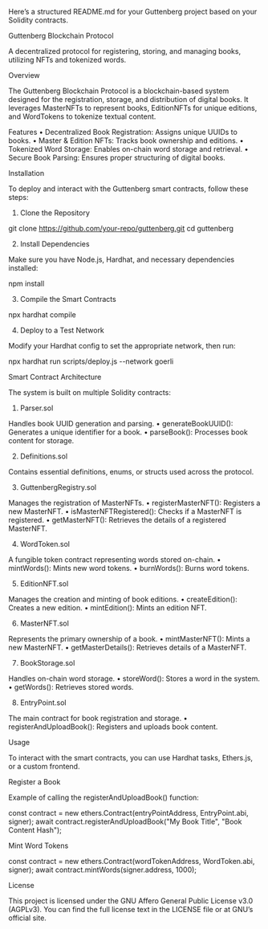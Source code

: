 Here’s a structured README.md for your Guttenberg project based on your Solidity contracts.

Guttenberg Blockchain Protocol

A decentralized protocol for registering, storing, and managing books, utilizing NFTs and tokenized words.

Overview

The Guttenberg Blockchain Protocol is a blockchain-based system designed for the registration, storage, and distribution of digital books. It leverages MasterNFTs to represent books, EditionNFTs for unique editions, and WordTokens to tokenize textual content.

Features
	•	Decentralized Book Registration: Assigns unique UUIDs to books.
	•	Master & Edition NFTs: Tracks book ownership and editions.
	•	Tokenized Word Storage: Enables on-chain word storage and retrieval.
	•	Secure Book Parsing: Ensures proper structuring of digital books.

Installation

To deploy and interact with the Guttenberg smart contracts, follow these steps:

1. Clone the Repository

git clone https://github.com/your-repo/guttenberg.git
cd guttenberg

2. Install Dependencies

Make sure you have Node.js, Hardhat, and necessary dependencies installed:

npm install

3. Compile the Smart Contracts

npx hardhat compile

4. Deploy to a Test Network

Modify your Hardhat config to set the appropriate network, then run:

npx hardhat run scripts/deploy.js --network goerli

Smart Contract Architecture

The system is built on multiple Solidity contracts:

1. Parser.sol

Handles book UUID generation and parsing.
	•	generateBookUUID(): Generates a unique identifier for a book.
	•	parseBook(): Processes book content for storage.

2. Definitions.sol

Contains essential definitions, enums, or structs used across the protocol.

3. GuttenbergRegistry.sol

Manages the registration of MasterNFTs.
	•	registerMasterNFT(): Registers a new MasterNFT.
	•	isMasterNFTRegistered(): Checks if a MasterNFT is registered.
	•	getMasterNFT(): Retrieves the details of a registered MasterNFT.

4. WordToken.sol

A fungible token contract representing words stored on-chain.
	•	mintWords(): Mints new word tokens.
	•	burnWords(): Burns word tokens.

5. EditionNFT.sol

Manages the creation and minting of book editions.
	•	createEdition(): Creates a new edition.
	•	mintEdition(): Mints an edition NFT.

6. MasterNFT.sol

Represents the primary ownership of a book.
	•	mintMasterNFT(): Mints a new MasterNFT.
	•	getMasterDetails(): Retrieves details of a MasterNFT.

7. BookStorage.sol

Handles on-chain word storage.
	•	storeWord(): Stores a word in the system.
	•	getWords(): Retrieves stored words.

8. EntryPoint.sol

The main contract for book registration and storage.
	•	registerAndUploadBook(): Registers and uploads book content.

Usage

To interact with the smart contracts, you can use Hardhat tasks, Ethers.js, or a custom frontend.

Register a Book

Example of calling the registerAndUploadBook() function:

const contract = new ethers.Contract(entryPointAddress, EntryPoint.abi, signer);
await contract.registerAndUploadBook("My Book Title", "Book Content Hash");

Mint Word Tokens

const contract = new ethers.Contract(wordTokenAddress, WordToken.abi, signer);
await contract.mintWords(signer.address, 1000);

License

This project is licensed under the GNU Affero General Public License v3.0 (AGPLv3).
You can find the full license text in the LICENSE file or at GNU’s official site.
